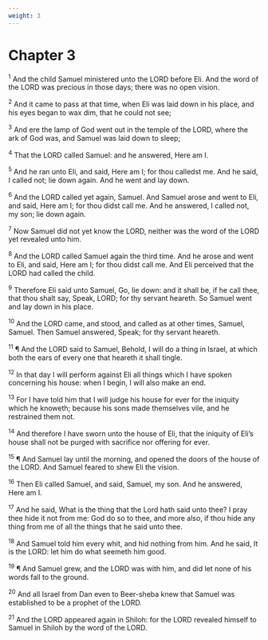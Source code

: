 ```yaml
---
weight: 3
---
```


# Chapter 3

<sup>1</sup> And the child Samuel ministered unto the LORD before Eli. And the word of the LORD was precious in those days; there was no open vision. 

<sup>2</sup> And it came to pass at that time, when Eli was laid down in his place, and his eyes began to wax dim, that he could not see; 

<sup>3</sup> And ere the lamp of God went out in the temple of the LORD, where the ark of God was, and Samuel was laid down to sleep; 

<sup>4</sup> That the LORD called Samuel: and he answered, Here am I. 

<sup>5</sup> And he ran unto Eli, and said, Here am I; for thou calledst me. And he said, I called not; lie down again. And he went and lay down. 

<sup>6</sup> And the LORD called yet again, Samuel. And Samuel arose and went to Eli, and said, Here am I; for thou didst call me. And he answered, I called not, my son; lie down again. 

<sup>7</sup> Now Samuel did not yet know the LORD, neither was the word of the LORD yet revealed unto him. 

<sup>8</sup> And the LORD called Samuel again the third time. And he arose and went to Eli, and said, Here am I; for thou didst call me. And Eli perceived that the LORD had called the child. 

<sup>9</sup> Therefore Eli said unto Samuel, Go, lie down: and it shall be, if he call thee, that thou shalt say, Speak, LORD; for thy servant heareth. So Samuel went and lay down in his place. 

<sup>10</sup> And the LORD came, and stood, and called as at other times, Samuel, Samuel. Then Samuel answered, Speak; for thy servant heareth. 

<sup>11</sup> ¶ And the LORD said to Samuel, Behold, I will do a thing in Israel, at which both the ears of every one that heareth it shall tingle. 

<sup>12</sup> In that day I will perform against Eli all things which I have spoken concerning his house: when I begin, I will also make an end. 

<sup>13</sup> For I have told him that I will judge his house for ever for the iniquity which he knoweth; because his sons made themselves vile, and he restrained them not. 

<sup>14</sup> And therefore I have sworn unto the house of Eli, that the iniquity of Eli’s house shall not be purged with sacrifice nor offering for ever. 

<sup>15</sup> ¶ And Samuel lay until the morning, and opened the doors of the house of the LORD. And Samuel feared to shew Eli the vision. 

<sup>16</sup> Then Eli called Samuel, and said, Samuel, my son. And he answered, Here am I. 

<sup>17</sup> And he said, What is the thing that the Lord hath said unto thee? I pray thee hide it not from me: God do so to thee, and more also, if thou hide any thing from me of all the things that he said unto thee. 

<sup>18</sup> And Samuel told him every whit, and hid nothing from him. And he said, It is the LORD: let him do what seemeth him good. 

<sup>19</sup> ¶ And Samuel grew, and the LORD was with him, and did let none of his words fall to the ground. 

<sup>20</sup> And all Israel from Dan even to Beer-sheba knew that Samuel was established to be a prophet of the LORD. 

<sup>21</sup> And the LORD appeared again in Shiloh: for the LORD revealed himself to Samuel in Shiloh by the word of the LORD. 


